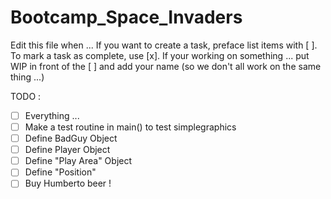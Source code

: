 # Bootcamp_Space_Invaders

Edit this file when ...
If you want to create a task, preface list items with [ ].
To mark a task as complete, use [x].
If your working on something ... put WIP in front of the [ ] and add your name (so we don't all work on the same thing ...)

TODO : 
- [ ] Everything ...
- [ ] Make a test routine in main() to test simplegraphics
- [ ] Define BadGuy Object
- [ ] Define Player Object
- [ ] Define "Play Area" Object
- [ ] Define "Position"
- [ ] Buy Humberto beer !